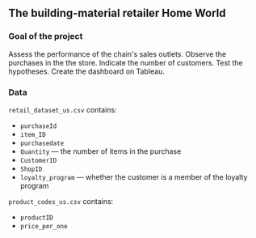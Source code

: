## The building-material retailer Home World
### Goal of the project
Assess the performance of the chain's sales outlets. Observe the purchases in the the store. Indicate the number of customers. Test the hypotheses. Create the dashboard on Tableau.
### Data
`retail_dataset_us.csv` contains:

- `purchaseId`
- `item_ID`
- `purchasedate`
- `Quantity` — the number of items in the purchase
- `CustomerID`
- `ShopID`
- `loyalty_program` — whether the customer is a member of the loyalty program

`product_codes_us.csv` contains:

- `productID`
- `price_per_one`

